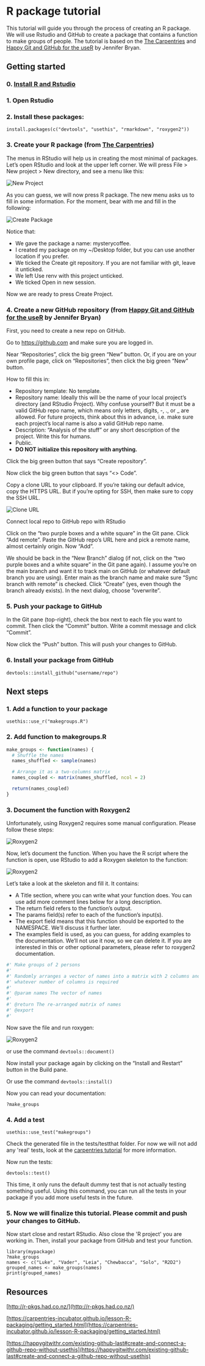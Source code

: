 # R package tutorial

This tutorial will guide you through the process of creating an R package. We will use Rstudio and GitHub to create a package that contains a function to make groups of people. The tutorial is based on the [The Carpentries](https://carpentries-incubator.github.io/lesson-R-packaging/index.html) and [Happy Git and GitHub for the useR](https://happygitwithr.com/) by Jennifer Bryan.


## Getting started
### 0. [Install R and Rstudio](https://carpentries-incubator.github.io/lesson-R-packaging/index.html)

### 1. Open Rstudio

### 2. Install these packages:

```install.packages(c("devtools", "usethis", "rmarkdown", "roxygen2"))```

### 3. Create your R package (from [The Carpentries](https://carpentries-incubator.github.io/lesson-R-packaging/getting_started.html))
The menus in RStudio will help us in creating the most minimal of packages. Let’s open RStudio and look at the upper left corner. We will press File > New project > New directory, and see a menu like this:

![New Project](images/new-project.png)

As you can guess, we will now press R package. The new menu asks us to fill in some information. For the moment, bear with me and fill in the following:

![Create Package](images/create-package.png)

Notice that:

-    We gave the package a name: mysterycoffee.
-    I created my package on my ~/Desktop folder, but you can use another location if you prefer.
-    We ticked the Create git repository. If you are not familiar with git, leave it unticked.
-    We left Use renv with this project unticked.
-    We ticked Open in new session.

Now we are ready to press Create Project.

### 4. Create a new GitHub repository (from [Happy Git and GitHub for the useR](https://happygitwithr.com/) by Jennifer Bryan)

First, you need to create a new repo on GitHub.

Go to https://github.com and make sure you are logged in.

Near “Repositories”, click the big green “New” button. Or, if you are on your own profile page, click on “Repositories”, then click the big green “New” button.

How to fill this in:

-   Repository template: No template.
-   Repository name: Ideally this will be the name of your local project’s directory (and RStudio Project). Why confuse yourself? But it must be a valid GitHub repo name, which means only letters, digits, -, ., or _ are allowed. For future projects, think about this in advance, i.e. make sure each project’s local name is also a valid GitHub repo name.
-   Description: “Analysis of the stuff” or any short description of the project. Write this for humans.
-   Public.
-   **DO NOT initialize this repository with anything.**

Click the big green button that says “Create repository”.

Now click the big green button that says “<> Code”.

Copy a clone URL to your clipboard. If you’re taking our default advice, copy the HTTPS URL. But if you’re opting for SSH, then make sure to copy the SSH URL.

![Clone URL](images/github-https-or-ssh-url-annotated.png)

Connect local repo to GitHub repo with RStudio

Click on the “two purple boxes and a white square” in the Git pane. Click “Add remote”. Paste the GitHub repo’s URL here and pick a remote name, almost certainly origin. Now “Add”.

We should be back in the “New Branch” dialog (if not, click on the “two purple boxes and a white square” in the Git pane again). I assume you’re on the main branch and want it to track main on GitHub (or whatever default branch you are using). Enter main as the branch name and make sure “Sync branch with remote” is checked. Click “Create” (yes, even though the branch already exists). In the next dialog, choose “overwrite”.

### 5. Push your package to GitHub
In the Git pane (top-right), check the box next to each file you want to commit. Then click the “Commit” button. Write a commit message and click “Commit”.

Now click the “Push” button. This will push your changes to GitHub.

### 6. Install your package from GitHub
```devtools::install_github("username/repo")```


## Next steps

### 1. Add a function to your package
```usethis::use_r("makegroups.R")```


### 2. Add function to makegroups.R
```R
make_groups <- function(names) {
  # Shuffle the names
  names_shuffled <- sample(names)

  # Arrange it as a two-columns matrix
  names_coupled <- matrix(names_shuffled, ncol = 2)

  return(names_coupled)
}
```

### 3. Document the function with Roxygen2

Unfortunately, using Roxygen2 requires some manual configuration. Please follow these steps:

![Roxygen2](images/setup-roxygen2.png)


Now, let’s document the function. When you have the R script where the function is open, use RStudio to add a Roxygen skeleton to the function:

![Roxygen2](images/roxygen-skeleton.gif)

Let’s take a look at the skeleton and fill it. It contains:

-    A Title section, where you can write what your function does. You can use add more comment lines below for a long description.
-    The return field refers to the function’s output.
-    The params field(s) refer to each of the function’s input(s).
-    The export field means that this function should be exported to the NAMESPACE. We’ll discuss it further later.
-    The examples field is used, as you can guess, for adding examples to the documentation. We’ll not use it now, so we can delete it. If you are interested in this or other optional parameters, please refer to roxygen2 documentation.

```R
#' Make groups of 2 persons
#'
#' Randomly arranges a vector of names into a matrix with 2 columns and
#' whatever number of columns is required
#'
#' @param names The vector of names
#'
#' @return The re-arranged matrix of names
#' @export
#'
```

Now save the file and run roxygen:

![Roxygen2](images/document.gif)

or use the command ```devtools::document()```

Now install your package again by clicking on the “Install and Restart” button in the Build pane.

Or use the command ```devtools::install()```

Now you can read your documentation:

```?make_groups```

### 4. Add a test
```usethis::use_test("makegroups")```

Check the generated file in the tests/testthat folder.
For now we will not add any 'real' tests, look at the [carpentries tutorial](https://carpentries-incubator.github.io/lesson-R-packaging/testing.html) for more information.

Now run the tests:

```
devtools::test()
```
This time, it only runs the default dummy test that is not actually testing something useful. Using this command, you can run all the tests in your package if you add more useful tests in the future.

### 5. Now we will finalize this tutorial. Please commit and push your changes to GitHub.
Now start close and restart RStudio. Also close the 'R project' you are working in. Then, install your package from GitHub and test your function.

```devtools::install_github("username/repo")
library(mypackage)
?make_groups
names <- c("Luke", "Vader", "Leia", "Chewbacca", "Solo", "R2D2")
grouped_names <- make_groups(names)
print(grouped_names)
```


## Resources

[http://r-pkgs.had.co.nz/](http://r-pkgs.had.co.nz/)

[https://carpentries-incubator.github.io/lesson-R-packaging/getting_started.html](https://carpentries-incubator.github.io/lesson-R-packaging/getting_started.html)

[https://happygitwithr.com/existing-github-last#create-and-connect-a-github-repo-without-usethis](https://happygitwithr.com/existing-github-last#create-and-connect-a-github-repo-without-usethis)



